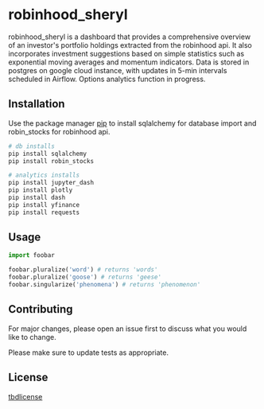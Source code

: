 # robinhood_sheryl

robinhood_sheryl is a dashboard that provides a comprehensive overview of an investor's portfolio holdings extracted from the robinhood api. It also incorporates investment suggestions based on simple statistics such as exponential moving averages and momentum indicators. Data is stored in postgres on google cloud instance, with updates in 5-min intervals scheduled in Airflow. Options analytics function in progress.

## Installation

Use the package manager [pip](https://pip.pypa.io/en/stable/) to install sqlalchemy for database import and robin_stocks for robinhood api.

```bash
# db installs
pip install sqlalchemy
pip install robin_stocks

# analytics installs
pip install jupyter_dash
pip install plotly
pip install dash
pip install yfinance
pip install requests
```

## Usage

```python
import foobar

foobar.pluralize('word') # returns 'words'
foobar.pluralize('goose') # returns 'geese'
foobar.singularize('phenomena') # returns 'phenomenon'
```

## Contributing
For major changes, please open an issue first to discuss what you would like to change.

Please make sure to update tests as appropriate.

## License
[tbdlicense](https://nolicenseyet.com/licenses/butiwantone/)
